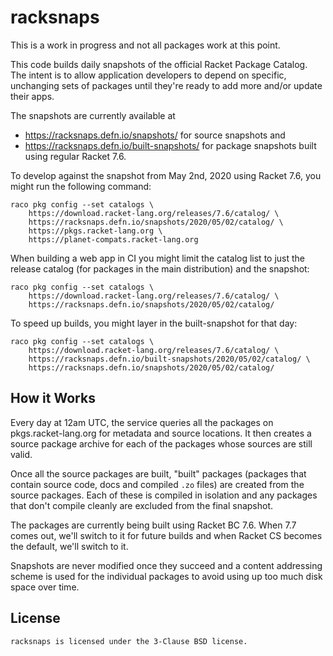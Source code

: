 # racksnaps

This is a work in progress and not all packages work at this point.

This code builds daily snapshots of the official Racket Package
Catalog.  The intent is to allow application developers to depend on
specific, unchanging sets of packages until they're ready to add more
and/or update their apps.

The snapshots are currently available at

* https://racksnaps.defn.io/snapshots/ for source snapshots and
* https://racksnaps.defn.io/built-snapshots/ for package snapshots
  built using regular Racket 7.6.

To develop against the snapshot from May 2nd, 2020 using Racket 7.6,
you might run the following command:

    raco pkg config --set catalogs \
        https://download.racket-lang.org/releases/7.6/catalog/ \
        https://racksnaps.defn.io/snapshots/2020/05/02/catalog/ \
        https://pkgs.racket-lang.org \
        https://planet-compats.racket-lang.org

When building a web app in CI you might limit the catalog list to just
the release catalog (for packages in the main distribution) and the
snapshot:

    raco pkg config --set catalogs \
        https://download.racket-lang.org/releases/7.6/catalog/ \
        https://racksnaps.defn.io/snapshots/2020/05/02/catalog/

To speed up builds, you might layer in the built-snapshot for that day:

    raco pkg config --set catalogs \
        https://download.racket-lang.org/releases/7.6/catalog/ \
        https://racksnaps.defn.io/built-snapshots/2020/05/02/catalog/ \
        https://racksnaps.defn.io/snapshots/2020/05/02/catalog/


## How it Works

Every day at 12am UTC, the service queries all the packages on
pkgs.racket-lang.org for metadata and source locations.  It then
creates a source package archive for each of the packages whose
sources are still valid.

Once all the source packages are built, "built" packages (packages
that contain source code, docs and compiled `.zo` files) are created
from the source packages.  Each of these is compiled in isolation and
any packages that don't compile cleanly are excluded from the final
snapshot.

The packages are currently being built using Racket BC 7.6.  When 7.7
comes out, we'll switch to it for future builds and when Racket CS
becomes the default, we'll switch to it.

Snapshots are never modified once they succeed and a content
addressing scheme is used for the individual packages to avoid using
up too much disk space over time.


## License

    racksnaps is licensed under the 3-Clause BSD license.


[Racket Package Catalog]: https://pkgs.racket-lang.org/
